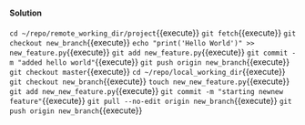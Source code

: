 #### Solution

`cd ~/repo/remote_working_dir/project`{{execute}}
`git fetch`{{execute}}
`git checkout new_branch`{{execute}}
`echo "print('Hello World')" >> new_feature.py`{{execute}}
`git add new_feature.py`{{execute}}
`git commit -m "added hello world"`{{execute}}
`git push origin new_branch`{{execute}}
`git checkout master`{{execute}}
`cd ~/repo/local_working_dir`{{execute}}
`git checkout new_branch`{{execute}}
`touch new_new_feature.py`{{execute}}
`git add new_new_feature.py`{{execute}}
`git commit -m "starting newnew feature"`{{execute}}
`git pull --no-edit origin new_branch`{{execute}}
`git push origin new_branch`{{execute}}
